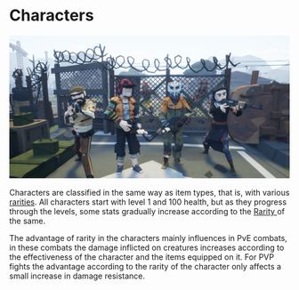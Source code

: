 # Characters

![](<../.gitbook/assets/pose1 (1) (1).png>)

Characters are classified in the same way as item types, that is, with various [rarities](rareza-de-objetos.md). All characters start with level 1 and 100 health, but as they progress through the levels, some stats gradually increase according to the [Rarity ](rareza-de-objetos.md)of the same.

The advantage of rarity in the characters mainly influences in PvE combats, in these combats the damage inflicted on creatures increases according to the effectiveness of the character and the items equipped on it. For PVP fights the advantage according to the rarity of the character only affects a small increase in damage resistance.
